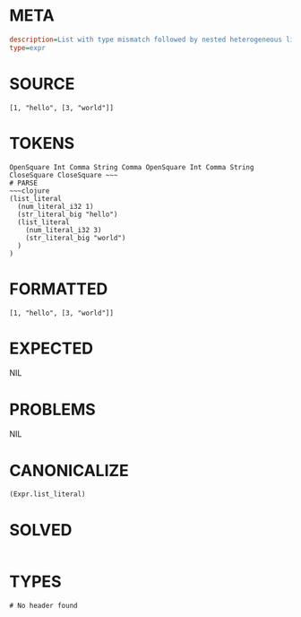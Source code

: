 # META
~~~ini
description=List with type mismatch followed by nested heterogeneous list
type=expr
~~~
# SOURCE
~~~roc
[1, "hello", [3, "world"]]
~~~
# TOKENS
~~~text
OpenSquare Int Comma String Comma OpenSquare Int Comma String CloseSquare CloseSquare ~~~
# PARSE
~~~clojure
(list_literal
  (num_literal_i32 1)
  (str_literal_big "hello")
  (list_literal
    (num_literal_i32 3)
    (str_literal_big "world")
  )
)
~~~
# FORMATTED
~~~roc
[1, "hello", [3, "world"]]
~~~
# EXPECTED
NIL
# PROBLEMS
NIL
# CANONICALIZE
~~~clojure
(Expr.list_literal)
~~~
# SOLVED
~~~clojure
~~~
# TYPES
~~~roc
# No header found
~~~
